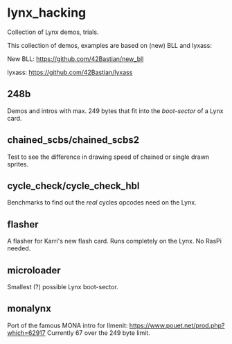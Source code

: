 # lynx_hacking

Collection of Lynx demos, trials.

This collection of demos, examples are based on (new) BLL and lyxass:

New BLL: https://github.com/42Bastian/new_bll

lyxass: https://github.com/42Bastian/lyxass

## 248b

Demos and intros with max. 249 bytes that fit into the _boot-sector_ of a Lynx card.

## chained_scbs/chained_scbs2

Test to see the difference in drawing speed of chained or single drawn sprites.

## cycle_check/cycle_check_hbl

Benchmarks to find out the _real_ cycles opcodes need on the Lynx.

## flasher

A flasher for Karri's new flash card. Runs completely on the Lynx. No RasPi needed.

## microloader

Smallest (?) possible Lynx boot-sector.

## monalynx

Port of the famous MONA intro for Ilmenit:
https://www.pouet.net/prod.php?which=62917
Currently 67 over the 249 byte limit.

